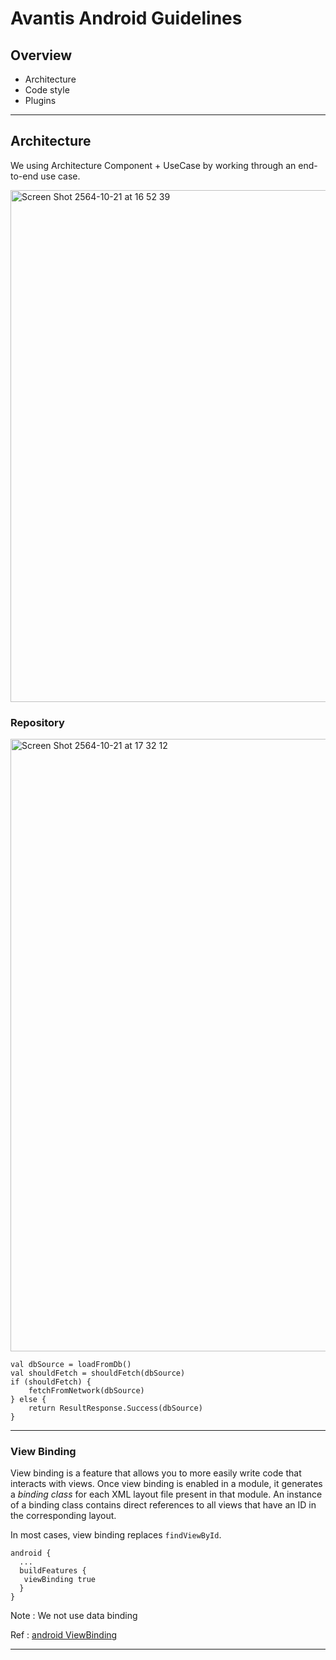 

# Avantis Android Guidelines

## Overview

* Architecture
* Code style
* Plugins

----

## Architecture
We using Architecture Component + UseCase by working through an end-to-end use case.

<img width="819" alt="Screen Shot 2564-10-21 at 16 52 39" src="https://user-images.githubusercontent.com/91863302/138255324-4d8df2d1-eeb6-4309-84eb-88e67fbdac5f.png">

### Repository

<img width="980" alt="Screen Shot 2564-10-21 at 17 32 12" src="https://user-images.githubusercontent.com/91863302/138260930-26bbfb84-f7f4-4a0a-a581-55f93018cc29.png">

```
val dbSource = loadFromDb()  
val shouldFetch = shouldFetch(dbSource)  
if (shouldFetch) {  
    fetchFromNetwork(dbSource)  
} else {  
    return ResultResponse.Success(dbSource)  
}
```

---
### View Binding
View binding  is a feature that allows you to more easily write code that interacts with views. Once view binding is enabled in a module, it generates a  _binding class_  for each XML layout file present in that module. An instance of a binding class contains direct references to all views that have an ID in the corresponding layout.

In most cases, view binding replaces  `findViewById`.
```
android {
  ... 
  buildFeatures {
   viewBinding true
  }  
}
```
Note : We not use data binding

Ref : [android ViewBinding](https://developer.android.com/topic/libraries/view-binding)

---
